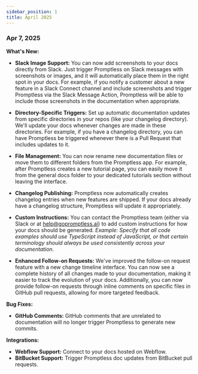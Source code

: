```yaml
---
sidebar_position: 1
title: April 2025
---
```


### Apr 7, 2025

**What's New:**

* **Slack Image Support:** You can now add screenshots to your docs directly from Slack. Just trigger Promptless on Slack messages with screenshots or images, and it will automatically place them in the right spot in your docs. For example, if you notify a customer about a new feature in a Slack Connect channel and include screenshots and trigger Promptless via the Slack Message Action, Promptless will be able to include those screenshots in the documentation when appropriate. 

* **Directory-Specific Triggers:** Set up automatic documentation updates from specific directories in your repos (like your changelog directory). We'll update your docs whenever changes are made in these directories. For example, if you have a changelog directory, you can have Promptless be triggered whenever there is a Pull Request that includes updates to it. 
 
* **File Management:** You can now rename new documentation files or move them to different folders from the Promptless app. For example, after Promptless creates a new tutorial page, you can easily move it from the general docs folder to your dedicated tutorials section without leaving the interface.

* **Changelog Publishing:** Promptless now automatically creates changelog entries when new features are shipped. If your docs already have a changelog structure, Promptless will update it appropriately. 

* **Custom Instructions:** You can contact the Promptless team (either via Slack or at help@gopromptless.ai) to add custom instructions for how your docs should be generated. *Example: Specify that all code examples should use TypeScript instead of JavaScript, or that certain terminology should always be used consistently across your documentation.*

* **Enhanced Follow-on Requests:** We've improved the follow-on request feature with a new change timeline interface. You can now see a complete history of all changes made to your documentation, making it easier to track the evolution of your docs. Additionally, you can now provide follow-on requests through inline comments on specific files in GitHub pull requests, allowing for more targeted feedback.

**Bug Fixes:**

* **GitHub Comments:** GitHub comments that are unrelated to documentation will no longer trigger Promptless to generate new commits.

**Integrations:**

* **Webflow Support:** Connect to your docs hosted on Webflow.
* **BitBucket Support:** Trigger Promptless doc updates from BitBucket pull requests.